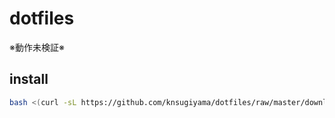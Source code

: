# dotfiles
※動作未検証※

## install

```bash
bash <(curl -sL https://github.com/knsugiyama/dotfiles/raw/master/download.sh)
```

